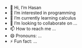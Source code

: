 - 👋 Hi, I’m Hasan
- 👀 I’m interested in programming
- 🌱 I’m currently learning calculus
- 💞️ I’m looking to collaborate on ...
- 📫 How to reach me ...
- 😄 Pronouns: ...
- ⚡ Fun fact: ...

<!---
ColdDtzy/ColdDtzy is a ✨ special ✨ repository because its `README.md` (this file) appears on your GitHub profile.
You can click the Preview link to take a look at your changes.
--->
